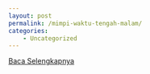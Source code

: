```yaml
---
layout: post
permalink: /mimpi-waktu-tengah-malam/
categories:
    - Uncategorized
---
```


[Baca Selengkapnya](/02)
